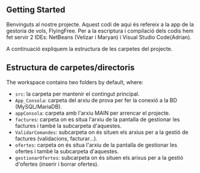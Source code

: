 ## Getting Started

Benvinguts al nostre projecte. Aquest codi de aqui és refereix a la app de la gestoria de vols, FlyingFree. 
Per a la escriptura i compilació dels codis hem fet servir 2 IDEs: NetBeans (Velizar i Maryan) i Visual Studio Code(Adrian).

A continuació expliquem la estructura de les carpetes del projecte.
## Estructura de carpetes/directoris

The workspace contains two folders by default, where:

- `src`: la carpeta per mantenir el contingut principal.
- `App_Consola`: carpeta del arxiu de prova per fer la conexió a la BD (MySQL/MariaDB).
- `appConsola`: carpeta amb l'arxiu MAIN per arrencar el projecte.
- `factures`: carpeta on es situa l'arxiu de la pantalla de gestionar les factures i també la subcarpeta d'aquestes.
- `ValidarComandes`: subcarpeta on és situen els arxius per a la gestió de factures (validacions, facturar...).
- `ofertes`: carpeta on és situa l'arxiu de la pantalla de gestionar les ofertes i també la subcarpeta d'aquestes.
- `gestionarOfertes`: subcarpeta on és situen els arixus per a la gestió d'ofertes (inserir i borrar ofertes).

<!-- ## Dependency Management

The `JAVA DEPENDENCIES` view allows you to manage your dependencies. More details can be found [here](https://github.com/microsoft/vscode-java-pack/blob/master/release-notes/v0.9.0.md#work-with-jar-files-directly). -->
